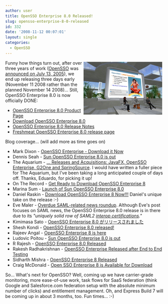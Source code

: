 ```yaml
---
author: user
title: OpenSSO Enterprise 8.0 Released!
slug: opensso-enterprise-8-0-released
id: 332
date: '2008-11-12 00:07:01'
layout: single
categories:
  - OpenSSO
---
```


<span style="margin: 5px; float: right;">[![](images/OpenSSOSecondLife250x167.png)](http://www.sun.com/software/products/opensso_enterprise/get.jsp)</span>

Funny how things turn out, after over three years of work ([OpenSSO](http://opensso.org/) was [announced on July 13, 2005](http://www.sun.com/smi/Press/sunflash/2005-07/sunflash.20050713.3.xml)), we end up releasing three days early (November 11 2008 rather than the planned November 14 2008)... Still, OpenSSO Enterprise 8.0 is now officially DONE:

*   [OpenSSO Enterprise 8.0 Product Page](http://www.sun.com/software/products/opensso_enterprise/index.xml)
*   [Download OpenSSO Enterprise 8.0](https://cds.sun.com/is-bin/INTERSHOP.enfinity/WFS/CDS-CDS_SMI-Site/en_US/-/USD/ViewProductDetail-Start?ProductRef=OpenSSO-8.0-OTH-G-F@CDS-CDS_SMI)
*   [OpenSSO Enterprise 8.0 Release Notes](http://docs.sun.com/app/docs/doc/820-3745)
*   [Freshmeat OpenSSO Enterprise 8.0 release page](http://freshmeat.net/projects/opensso/?branch_id=65930&release_id=288146)

Blog coverage... (will add more as time goes on)

*   Mark Dixon - [OpenSSO Enterprise - Download it Now](http://blogs.sun.com/identity/entry/opensso_enterprise_download_it_now)
*   Dennis Seah - [Sun OpenSSO Enterprise 8.0 is out](http://dennisseah.wordpress.com/2008/11/11/sun-opensso-enterprise-80-is-out/)
*   The Aquarium - [... Releases and Acquisitions: JavaFX, OpenSSO Enterprise, G2One and SpringSource](http://blogs.sun.com/theaquarium/entry/releases_and_acquisitions_javafx_opensso). I would have written a fuller piece for The Aquarium, but I've been taking a long anticipated couple of days off. Thanks, Eduardo, for picking it up!
*   On The Record - [Get Ready to Download OpenSSO Enterprise 8](http://blogs.sun.com/ontherecord/entry/get_ready_to_download_opensso)
*   Marina Sum - [Launch of Sun OpenSSO Enterprise 8.0](http://weblogs.java.net/blog/marinasum/archive/2008/10/launch_of_sun_o.html)
*   Daniel Raskin - [Download OpenSSO Enterprise 8 Now!!!](http://blogs.sun.com/raskin/entry/download_opensso_enterprise_8_now) Daniel's unique take on the release :-)
*   Eve Maler - [Overdue SAML-related news roundup](http://www.xmlgrrl.com/blog/archives/2008/11/12/overdue-saml-related-news-roundup/). Although Eve's post focuses on SAML news, the OpenSSO Enterprise 8.0 release is in there due to its _"uniquely solid row of SAML2 [interop certifications](http://www.projectliberty.org/liberty/liberty_interoperable/implementations/saml_2_0_test_procedure_v3_0_full_matrix_implementation_table_q407)."_
*   Kimimasa Sato - [OpenSSO Enterprise 8.0 がリリースされました](http://blogs.sun.com/kimimasa/entry/opensso_enterprise_8_0_%E3%81%8C%E3%83%AA%E3%83%AA%E3%83%BC%E3%82%B9%E3%81%95%E3%82%8C%E3%81%BE%E3%81%97%E3%81%9F)
*   Shesh Kondi - [OpenSSO Enterprise 8.0 released!](http://blogs.sun.com/Shesh/entry/opensso_enterprise_8_0_released)
*   Rajeev Angal - [OpenSSO Enterprise 8 is here](http://blogs.sun.com/rangal/entry/opensso_enterprise_8_is_here)
*   Ludovic Poitou - [Sun OpenSSO Enterprise 8.0 is out](http://blogs.sun.com/Ludo/entry/sun_opensso_enterprise_8_0)
*   R Rajesh - [OpenSSO Enterprise 8.0 Released](http://blogs.sun.com/rajeshr/entry/opensso_enterprise_8_0_released)
*   Rakesh Radhakrishnan - [OpenSSO Enterprise Released after End to End Testing](http://identity-centric-architecture.blogspot.com/2008/11/opensso-enterprise-released-after-end.html)
*   Sidharth Mishra - [OpenSSO Enterprise 8 Released](http://blogs.sun.com/sid/entry/opensso_enterprise_8_released)
*   Craig McDonald - [Open SSO Enterprise 8 is Available for Download](http://blogs.sun.com/DialitDown/entry/open_sso_enterprise_8_is)

So... What's next for OpenSSO? Well, coming up we have carrier-grade monitoring, more ease-of-use work, task flows for SaaS federation (think Google and Salesforce.com federation setup with the absolute minimum number of clicks) and entitlement management. Oh, and Express Build 7 will be coming up in about 3 months, too. Fun times... :-)